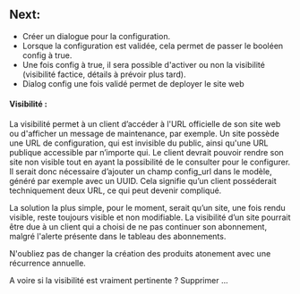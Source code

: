 ## Next:
- Créer un dialogue pour la configuration.
- Lorsque la configuration est validée, cela permet de passer le booléen config à true.
- Une fois config à true, il sera possible d'activer ou non la visibilité (visibilité factice, détails à prévoir plus tard).
- Dialog config une fois validé permet de deployer le site web

#### Visibilité :
La visibilité permet à un client d’accéder à l'URL officielle de son site web ou d'afficher un message de maintenance, par exemple.
Un site possède une URL de configuration, qui est invisible du public, ainsi qu'une URL publique accessible par n’importe qui.
Le client devrait pouvoir rendre son site non visible tout en ayant la possibilité de le consulter pour le configurer.
Il serait donc nécessaire d’ajouter un champ config_url dans le modèle, généré par exemple avec un UUID.
Cela signifie qu’un client posséderait techniquement deux URL, ce qui peut devenir compliqué.

La solution la plus simple, pour le moment, serait qu’un site, une fois rendu visible, reste toujours visible et non modifiable.
La visibilité d’un site pourrait être due à un client qui a choisi de ne pas continuer son abonnement, malgré l'alerte présente dans le tableau des abonnements.

N'oubliez pas de changer la création des produits atonement avec une récurrence annuelle.

A voire si la visibilité est vraiment pertinente ? Supprimer ...

